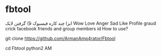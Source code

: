 # fbtool

ابزا چند کاره فیسبوک 😘 
 گرفتن لایک 
 Wow
 Love
 Anger 
 Sad
 Like
  Profile graud 
  crick facebook friends and group members id 
   How to use? 
   
   git clone https://github.com/ArmanAmp4rator/Fbtool
   
   cd Fbtool
   python2 AM
